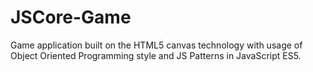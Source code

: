# JSCore-Game
Game application built on the HTML5 canvas technology with usage of Object Oriented Programming style and JS Patterns in JavaScript ES5.
